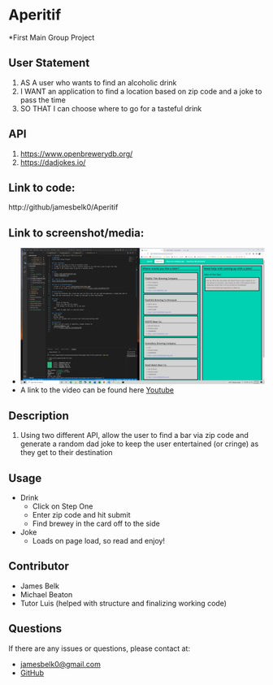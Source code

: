 # Aperitif
*First Main Group Project

## User Statement
1. AS A user who wants to find an alcoholic drink
2. I WANT an application to find a location based on zip code and a joke to pass the time
3. SO THAT I can choose where to go for a tasteful drink

## API

1. https://www.openbrewerydb.org/
2. https://dadjokes.io/

##  Link to code:
http://github/jamesbelk0/Aperitif

## Link to screenshot/media:
- ![Image of final page](./assets/images/final.png)
- A link to the video can be found here [Youtube](https://youtu.be/qX5dltnJTII)

## Description
1. Using two different API, allow the user to find a bar via zip code and generate a random dad joke to keep the user entertained (or cringe) as they get to their destination

## Usage
- Drink
    - Click on Step One
    - Enter zip code and hit submit
    - Find brewey in the card off to the side
- Joke
    - Loads on page load, so read and enjoy!

## Contributor
- James Belk
- Michael Beaton
- Tutor Luis (helped with structure and finalizing working code)

## Questions
If there are any issues or questions, please contact at:
- <jamesbelk0@gmail.com>
- [GitHub](https://github.com/jamesbelk0)


